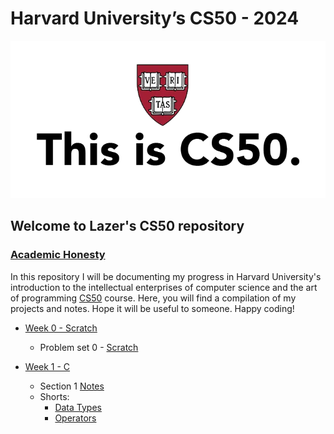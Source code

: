 # Harvard University’s CS50 - 2024
![This is CS%)](this_is_cs50.webp)
## Welcome to Lazer's CS50 repository
### [Academic Honesty](https://cs50.harvard.edu/x/2024/honesty/)

In this repository I will be documenting my progress in Harvard University's introduction to the intellectual enterprises of computer science and the art of programming [CS50](https://cs50.harvard.edu/x/2024/) course. Here, you will find a compilation of my projects and notes. Hope it will be useful to someone. Happy coding!


- [Week 0 - Scratch](https://cs50.harvard.edu/x/2024/weeks/0/)
    - Problem set 0 - [Scratch](https://scratch.mit.edu/projects/973718749)

- [Week 1 - C](https://cs50.harvard.edu/x/2024/weeks/1/)
    - Section 1 [Notes](week1_c/section1.md)
    - Shorts:
      - [Data Types](week1_c/w1_data_types.md)
      - [Operators](week1_c/w1_operators.md)
